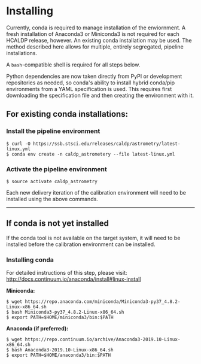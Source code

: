# Installing

Currently, conda is required to manage installation of the enviornment. A fresh
installation of Anaconda3 or Miniconda3 is not required for each HCALDP release,
however.  An existing conda installation may be used. The method described here
allows for multiple, entirely segregated, pipeline installations.

A `bash`-compatible shell is required for all steps below.

Python dependencies are now taken directly from PyPI or development repositories as
needed, so conda's ability to install hybrid conda/pip environments from a YAML
specification is used. This requires first downloading the specification file
and then creating the environment with it.

## For existing conda installations:

### Install the pipeline environment

```
$ curl -O https://ssb.stsci.edu/releases/caldp/astrometry/latest-linux.yml
$ conda env create -n caldp_astrometery --file latest-linux.yml
```


### Activate the pipeline environment

```
$ source activate caldp_astrometry
```

Each new delivery iteration of the calibration environment will need to be
installed using the above commands.

------

## If conda is not yet installed

If the conda tool is not available on the target system, it will need to be
installed before the calibration environment can be installed.

### Installing conda

For detailed instructions of this step, please visit: http://docs.continuum.io/anaconda/install#linux-install

**Miniconda:**

```
$ wget https://repo.anaconda.com/miniconda/Miniconda3-py37_4.8.2-Linux-x86_64.sh
$ bash Miniconda3-py37_4.8.2-Linux-x86_64.sh
$ export PATH=$HOME/miniconda3/bin:$PATH
```

**Anaconda (if preferred):**

```
$ wget https://repo.continuum.io/archive/Anaconda3-2019.10-Linux-x86_64.sh
$ bash Anaconda3-2019.10-Linux-x86_64.sh
$ export PATH=$HOME/anaconda3/bin:$PATH
```

